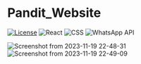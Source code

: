 # Pandit_Website


[![License](https://img.shields.io/badge/license-MIT-blue.svg)](https://github.com/kunal-arya/social-media-app/blob/main/LICENSE) ![React](https://img.shields.io/badge/-React-61DAFB?logo=react&logoColor=white) ![CSS](https://img.shields.io/badge/-CSS-1572B6?logo=css3&logoColor=white) ![WhatsApp API](https://img.shields.io/badge/-WhatsApp-25D366?logo=whatsapp&logoColor=white)

![Screenshot from 2023-11-19 22-48-31](https://github.com/KulkarniShrinivas/Pandit_Website/assets/91586785/bef63ed3-11e6-4809-9b22-13b42e751343)
![Screenshot from 2023-11-19 22-49-09](https://github.com/KulkarniShrinivas/Pandit_Website/assets/91586785/8ce05a5d-28a4-4372-ace8-0f52cff38f92)
